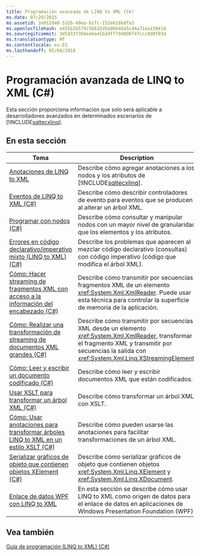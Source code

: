 ```yaml
---
title: Programación avanzada de LINQ to XML (C#)
ms.date: 07/20/2015
ms.assetid: 2e012d40-532b-49ea-b1fc-152e616bdfa3
ms.openlocfilehash: e455b2b579c56632d5e06b4da5c44a71ea150416
ms.sourcegitcommit: 3d5d33f384eeba41b2dff79d096f47ccc8d8f03d
ms.translationtype: HT
ms.contentlocale: es-ES
ms.lasthandoff: 05/04/2018
---
```

# <a name="advanced-linq-to-xml-programming-c"></a>Programación avanzada de LINQ to XML (C#)
Esta sección proporciona información que solo será aplicable a desarrolladores avanzados en determinados escenarios de [!INCLUDE[sqltecxlinq](~/includes/sqltecxlinq-md.md)].  
  
## <a name="in-this-section"></a>En esta sección  
  
|Tema|Description|  
|-----------|-----------------|  
|[Anotaciones de LINQ to XML](../../../../csharp/programming-guide/concepts/linq/linq-to-xml-annotations.md)|Describe cómo agregar anotaciones a los nodos y los atributos de [!INCLUDE[sqltecxlinq](~/includes/sqltecxlinq-md.md)].|  
|[Eventos de LINQ to XML (C#)](../../../../csharp/programming-guide/concepts/linq/linq-to-xml-events.md)|Describe cómo describir controladores de evento para eventos que se producen al alterar un árbol XML.|  
|[Programar con nodos (C#)](../../../../csharp/programming-guide/concepts/linq/programming-with-nodes.md)|Describe cómo consultar y manipular nodos con un mayor nivel de granularidad que los elementos y los atributos.|  
|[Errores en código declarativo/imperativo mixto (LINQ to XML) (C#)](../../../../csharp/programming-guide/concepts/linq/mixed-declarative-code-imperative-code-bugs-linq-to-xml.md)|Describe los problemas que aparecen al mezclar código declarativo (consultas) con código imperativo (código que modifica el árbol XML).|  
|[Cómo: Hacer streaming de fragmentos XML con acceso a la información del encabezado (C#)](../../../../csharp/programming-guide/concepts/linq/how-to-stream-xml-fragments-with-access-to-header-information.md)|Describe cómo transmitir por secuencias fragmentos XML de un elemento <xref:System.Xml.XmlReader>. Puede usar esta técnica para controlar la superficie de memoria de la aplicación.|  
|[Cómo: Realizar una transformación de streaming de documentos XML grandes (C#)](../../../../csharp/programming-guide/concepts/linq/how-to-perform-streaming-transform-of-large-xml-documents.md)|Describe cómo transmitir por secuencias XML desde un elemento <xref:System.Xml.XmlReader>, transformar el fragmento XML y transmitir por secuencias la salida con <xref:System.Xml.Linq.XStreamingElement>.|  
|[Cómo: Leer y escribir un documento codificado (C#)](../../../../csharp/programming-guide/concepts/linq/how-to-read-and-write-an-encoded-document.md)|Describe cómo leer y escribir documentos XML que están codificados.|  
|[Usar XSLT para transformar un árbol XML (C#)](../../../../csharp/programming-guide/concepts/linq/using-xslt-to-transform-an-xml-tree.md)|Describe cómo transformar un árbol XML con XSLT.|  
|[Cómo: Usar anotaciones para transformar árboles LINQ to XML en un estilo XSLT (C#)](../../../../csharp/programming-guide/concepts/linq/how-to-use-annotations-to-transform-linq-to-xml-trees-in-an-xslt-style.md)|Describe cómo pueden usarse las anotaciones para facilitar transformaciones de un árbol XML.|  
|[Serializar gráficos de objeto que contienen objetos XElement (C#)](../../../../csharp/programming-guide/concepts/linq/serializing-object-graphs-that-contain-xelement-objects.md)|Describe cómo serializar gráficos de objeto que contienen objetos <xref:System.Xml.Linq.XElement> y <xref:System.Xml.Linq.XDocument>.|  
|[Enlace de datos WPF con LINQ to XML](/visualstudio/designers/wpf-data-binding-with-linq-to-xml)|En esta sección se describe cómo usar LINQ to XML como origen de datos para el enlace de datos en aplicaciones de Windows Presentation Foundation (WPF).|  
  
## <a name="see-also"></a>Vea también  
 [Guía de programación (LINQ to XML) (C#)](../../../../csharp/programming-guide/concepts/linq/programming-guide-linq-to-xml.md)
